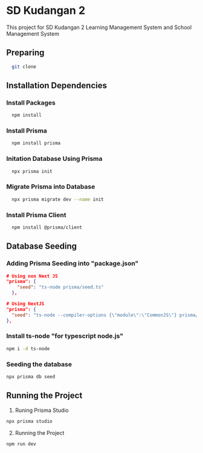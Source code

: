 # SD Kudangan 2 
This project for SD Kudangan 2 Learning Management System and School Management System

## Preparing 
```bash
  git clone 
```

## Installation Dependencies

### Install Packages
```bash
  npm install
```

### Install Prisma
```bash
  npm install prisma
```

### Initation Database Using Prisma
```bash
  npx prisma init
```

### Migrate Prisma into Database
```bash
  npx prisma migrate dev --name init
```
    
### Install Prisma Client
```bash
  npm install @prisma/client
```

## Database Seeding

### Adding Prisma Seeding into "package.json"
```json
# Using non Next JS
"prisma": {
    "seed": "ts-node prisma/seed.ts"
  },

# Using NextJS
"prisma": {
  "seed": "ts-node --compiler-options {\"module\":\"CommonJS\"} prisma/seed.ts"
},
```

### Install ts-node "for typescript node.js"
```bash
npm i -d ts-node
```

### Seeding the database
```bash
npx prisma db seed
```

## Running the Project
1. Runing Prisma Studio
```bash
npx prisma studio
```
2. Running the Project
```bash
npm run dev
```